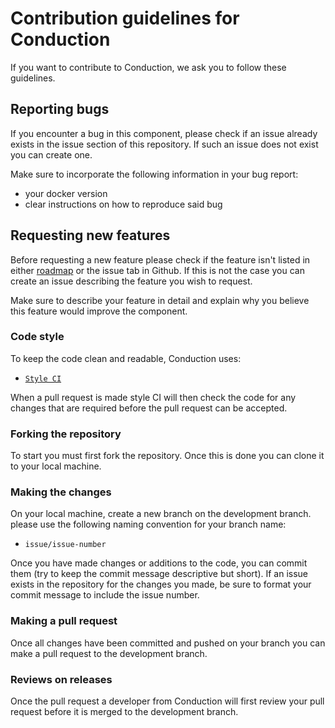 # Contribution guidelines for Conduction

If you want to contribute to Conduction, we ask you to follow these guidelines.

## Reporting bugs
If you encounter a bug in this component, please check if an issue already exists in the issue section of this repository.
If such an issue does not exist you can create one.

Make sure to incorporate the following information in your bug report:

- your docker version
- clear instructions on how to reproduce said bug

## Requesting new features
Before requesting a new feature please check if the feature isn't listed in either [roadmap](ROADMAP.md) or the issue tab in Github.
If this is not the case you can create an issue describing the feature you wish to request.

Make sure to describe your feature in detail and explain why you believe this feature would improve the component.

### Code style
To keep the code clean and readable, Conduction uses:
- [`Style CI`](https://styleci.io/)

When a pull request is made style CI will then check the code for any changes that are required before the pull request can be accepted.

### Forking the repository
To start you must first fork the repository.
Once this is done you can clone it to your local machine.

### Making the changes
On your local machine, create a new branch on the development branch.
please use the following naming convention for your branch name:
- `issue/issue-number`

Once you have made changes or additions to the code, you can commit them (try to keep the commit message descriptive but short). If an issue exists in the repository for the changes you made, be sure to format your commit message to include the issue number.

### Making a pull request
Once all changes have been committed and pushed on your branch you can make a pull request to the development branch.

### Reviews on releases

Once the pull request a developer from Conduction will first review your pull request before it is merged to the development branch.


